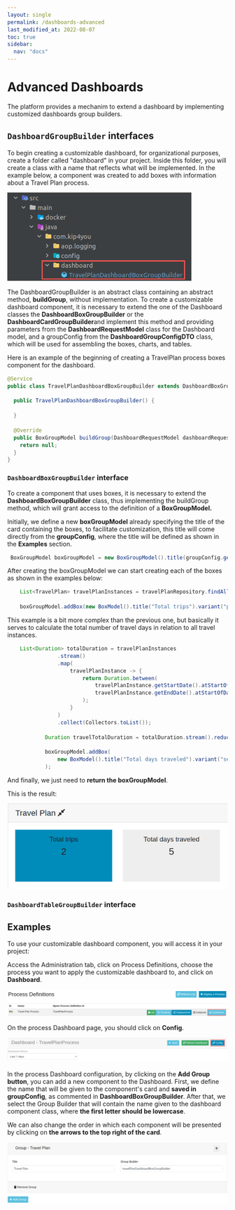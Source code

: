 ```yaml
---
layout: single
permalink: /dashboards-advanced
last_modified_at: 2022-08-07
toc: true
sidebar:
  nav: "docs"
---
```


# Advanced Dashboards

The platform provides a mechanim to extend a dashboard by implementing customized dashboards group builders.

## `DashboardGroupBuilder` interfaces

To begin creating a customizable dashboard, for organizational purposes, create a folder called "dashboard" in your project. Inside this folder, you will create a class with a name that reflects what will be implemented. In the example below, a component was created to add boxes with information about a Travel Plan process.

![File](assets/images/dashboard-advanced/pasta-dashboard.png)

The DashboardGroupBuilder is an abstract class containing an abstract method, <b>buildGroup</b>, without implementation. To create a customizable dashboard component, it is necessary to extend the one of the Dashboard classes the <b>DashboardBoxGroupBuilder</b> or the <b>DashboardCardGroupBuilder</b>and implement this method and providing parameters from the <b>DashboardRequestModel</b> class for the Dashboard model, and a groupConfig from the <b>DashboardGroupConfigDTO</b> class, which will be used for assembling the boxes, charts, and tables.

Here is an example of the beginning of creating a TravelPlan process boxes component for the dashboard.

```java
@Service
public class TravelPlanDashboardBoxGroupBuilder extends DashboardBoxGroupBuilder {

  public TravelPlanDashboardBoxGroupBuilder() {

  }

  @Override
  public BoxGroupModel buildGroup(DashboardRequestModel dashboardRequestModel, DashboardGroupConfigDTO dashboardGroupConfigDTO) {
    return null;
  }
}
```

### `DashboardBoxGroupBuilder` interface

To create a component that uses boxes, it is necessary to extend the <b>DashboardBoxGroupBuilder</b> class, thus implementing the buildGroup method, which will grant access to the definition of a <b>BoxGroupModel.</b>

Initially, we define a new <b>boxGroupModel</b> already specifying the title of the card containing the boxes, to facilitate customization, this title will come directly from the <b>groupConfig</b>, where the title will be defined as shown in the <b>Examples</b> section.

```java
 BoxGroupModel boxGroupModel = new BoxGroupModel().title(groupConfig.getTitle());
```

After creating the boxGroupModel we can start creating each of the boxes as shown in the examples below:

```java
    List<TravelPlan> travelPlanInstances = travelPlanRepository.findAll();
        
    boxGroupModel.addBox(new BoxModel().title("Total trips").variant("primary").value(String.valueOf(travelPlanInstances.size())));
```

This example is a bit more complex than the previous one, but basically it serves to calculate the total number of travel days in relation to all travel instances.

```java
    List<Duration> totalDuration = travelPlanInstances
                .stream()
                .map(
                    travelPlanInstance -> {
                        return Duration.between(
                            travelPlanInstance.getStartDate().atStartOfDay(),
                            travelPlanInstance.getEndDate().atStartOfDay()
                        );
                    }
                )
                .collect(Collectors.toList());
    
            Duration travelTotalDuration = totalDuration.stream().reduce(Duration.ZERO, Duration::plus);
    
            boxGroupModel.addBox(
                new BoxModel().title("Total days traveled").variant("secondary").value(String.valueOf(travelTotalDuration.toDays()))
            );
```

And finally, we just need to <b>return the boxGroupModel</b>.

This is the result:

![Result boxes](assets/images/dashboard-advanced/dashboard-advanced-box.png)

### `DashboardTableGroupBuilder` interface

## Examples

To use your customizable dashboard component, you will access it in your project:

Access the Administration tab, click on Process Definitions, choose the process you want to apply the customizable dashboard to, and click on <b>Dashboard</b>.

![Dashboard button](assets/images/dashboard-advanced/dashboard-process-definition.png)

On the process Dashboard page, you should click on <b>Config</b>.

![Dashboard config](assets/images/dashboard-advanced/dashboard-advanced-config.png)

In the process Dashboard configuration, by clicking on the <b>Add Group button</b>, you can add a new component to the Dashboard. First, we define the name that will be given to the component's card and <b>saved in groupConfig</b>, as commented in <b>DashboardBoxGroupBuilder</b>. After that, we select the Group Builder that will contain the name given to the dashboard component class, where <b>the first letter should be lowercase</b>.

We can also change the order in which each component will be presented by clicking on <b>the arrows to the top right of the card</b>.

![Dashboard add group](assets/images/dashboard-advanced/dashboard-advanced-add-component.png)




